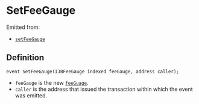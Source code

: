 # SetFeeGauge

Emitted from:

* [`setFeeGauge`](../write/setfeegauge.md)

## Definition

```solidity
event SetFeeGauge(IJBFeeGauge indexed feeGauge, address caller);
```

* `feeGauge` is the new [`feeGuage`](../../../../interfaces/ijbfeegauge.md).
* `caller` is the address that issued the transaction within which the event was emitted.

